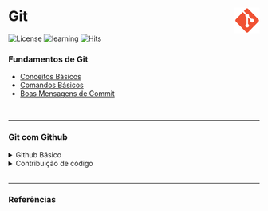 # Git <img src="images/Git_icon.png" width="10%" height="10%" align="right" valign="center"/> 

![License](https://img.shields.io/badge/Code%20License-GNU-green.svg)
![learning](https://img.shields.io/badge/Git-learning-green.svg)
[![Hits](https://hits.seeyoufarm.com/api/count/incr/badge.svg?url=https%3A%2F%2Fgithub.com%2Fwalissonaguirra%2Fgit&count_bg=%2379C83D&title_bg=%23555555&icon=&icon_color=%23E7E7E7&title=Views&edge_flat=false)](https://hits.seeyoufarm.com)

### **Fundamentos de Git**
- [Conceitos Básicos](docs/conceitos-basicos.md) 
- [Comandos Básicos](docs/comandos-basicos.md) 
- [Boas Mensagens de Commit](docs/boas-mensagens-de-commit.md) 

<br/>

---

### **Git com Github**

<details>	
  <summary><a> Github Básico</a></summary>
</details>

<details>	
  <summary><a> Contribuição de código</a></summary>
</details>

<br/>


---

### **Referências**
